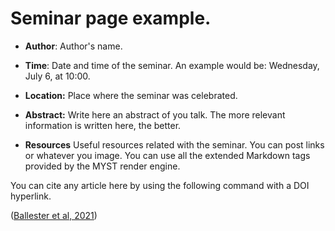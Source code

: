# Seminar page example.

- **Author**: Author's name.
- **Time**: Date and time of the seminar. An example would be: Wednesday, July 6, at 10:00.
- **Location:** Place where the seminar was celebrated.
- **Abstract:** 
Write here an abstract of you talk. The more relevant information is written here, the better.

- **Resources**
Useful resources related with the seminar. You can post links or whatever you image. You can use all the extended Markdown tags provided by the MYST render engine.

You can cite any article here by using the following command with a DOI hyperlink.

([Ballester et al, 2021](https://doi.org/10.48550/arxiv.2203.12330))